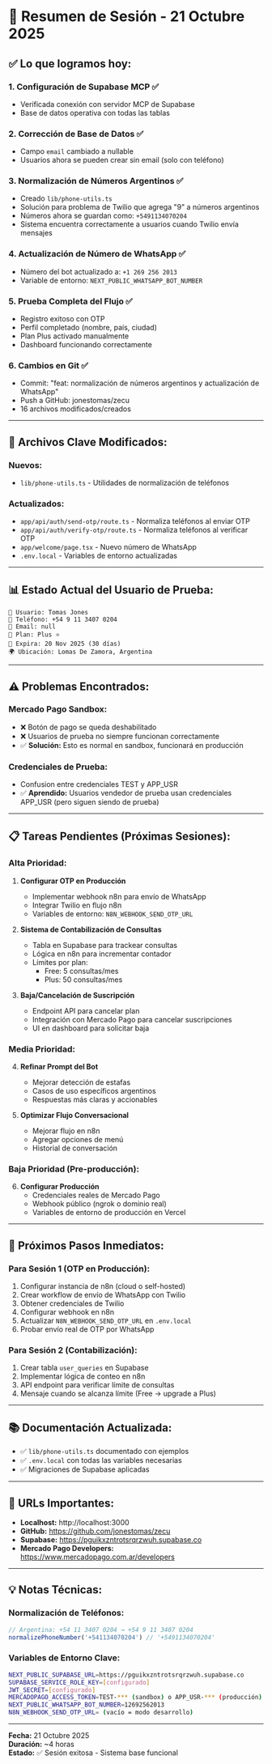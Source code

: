 # 📝 Resumen de Sesión - 21 Octubre 2025

## ✅ **Lo que logramos hoy:**

### 1. **Configuración de Supabase MCP** ✅
- Verificada conexión con servidor MCP de Supabase
- Base de datos operativa con todas las tablas

### 2. **Corrección de Base de Datos** ✅
- Campo `email` cambiado a nullable
- Usuarios ahora se pueden crear sin email (solo con teléfono)

### 3. **Normalización de Números Argentinos** ✅
- Creado `lib/phone-utils.ts`
- Solución para problema de Twilio que agrega "9" a números argentinos
- Números ahora se guardan como: `+5491134070204`
- Sistema encuentra correctamente a usuarios cuando Twilio envía mensajes

### 4. **Actualización de Número de WhatsApp** ✅
- Número del bot actualizado a: `+1 269 256 2013`
- Variable de entorno: `NEXT_PUBLIC_WHATSAPP_BOT_NUMBER`

### 5. **Prueba Completa del Flujo** ✅
- Registro exitoso con OTP
- Perfil completado (nombre, país, ciudad)
- Plan Plus activado manualmente
- Dashboard funcionando correctamente

### 6. **Cambios en Git** ✅
- Commit: "feat: normalización de números argentinos y actualización de WhatsApp"
- Push a GitHub: jonestomas/zecu
- 16 archivos modificados/creados

---

## 🔧 **Archivos Clave Modificados:**

### **Nuevos:**
- `lib/phone-utils.ts` - Utilidades de normalización de teléfonos

### **Actualizados:**
- `app/api/auth/send-otp/route.ts` - Normaliza teléfonos al enviar OTP
- `app/api/auth/verify-otp/route.ts` - Normaliza teléfonos al verificar OTP
- `app/welcome/page.tsx` - Nuevo número de WhatsApp
- `.env.local` - Variables de entorno actualizadas

---

## 📊 **Estado Actual del Usuario de Prueba:**

```
👤 Usuario: Tomas Jones
📱 Teléfono: +54 9 11 3407 0204
📧 Email: null
🎯 Plan: Plus ⭐
📅 Expira: 20 Nov 2025 (30 días)
🌍 Ubicación: Lomas De Zamora, Argentina
```

---

## ⚠️ **Problemas Encontrados:**

### **Mercado Pago Sandbox:**
- ❌ Botón de pago se queda deshabilitado
- ❌ Usuarios de prueba no siempre funcionan correctamente
- ✅ **Solución:** Esto es normal en sandbox, funcionará en producción

### **Credenciales de Prueba:**
- Confusion entre credenciales TEST y APP_USR
- ✅ **Aprendido:** Usuarios vendedor de prueba usan credenciales APP_USR (pero siguen siendo de prueba)

---

## 📋 **Tareas Pendientes (Próximas Sesiones):**

### **Alta Prioridad:**

1. **Configurar OTP en Producción**
   - Implementar webhook n8n para envío de WhatsApp
   - Integrar Twilio en flujo n8n
   - Variables de entorno: `N8N_WEBHOOK_SEND_OTP_URL`

2. **Sistema de Contabilización de Consultas**
   - Tabla en Supabase para trackear consultas
   - Lógica en n8n para incrementar contador
   - Límites por plan:
     - Free: 5 consultas/mes
     - Plus: 50 consultas/mes

3. **Baja/Cancelación de Suscripción**
   - Endpoint API para cancelar plan
   - Integración con Mercado Pago para cancelar suscripciones
   - UI en dashboard para solicitar baja

### **Media Prioridad:**

4. **Refinar Prompt del Bot**
   - Mejorar detección de estafas
   - Casos de uso específicos argentinos
   - Respuestas más claras y accionables

5. **Optimizar Flujo Conversacional**
   - Mejorar flujo en n8n
   - Agregar opciones de menú
   - Historial de conversación

### **Baja Prioridad (Pre-producción):**

6. **Configurar Producción**
   - Credenciales reales de Mercado Pago
   - Webhook público (ngrok o dominio real)
   - Variables de entorno de producción en Vercel

---

## 🎯 **Próximos Pasos Inmediatos:**

### **Para Sesión 1 (OTP en Producción):**
1. Configurar instancia de n8n (cloud o self-hosted)
2. Crear workflow de envío de WhatsApp con Twilio
3. Obtener credenciales de Twilio
4. Configurar webhook en n8n
5. Actualizar `N8N_WEBHOOK_SEND_OTP_URL` en `.env.local`
6. Probar envío real de OTP por WhatsApp

### **Para Sesión 2 (Contabilización):**
1. Crear tabla `user_queries` en Supabase
2. Implementar lógica de conteo en n8n
3. API endpoint para verificar límite de consultas
4. Mensaje cuando se alcanza límite (Free → upgrade a Plus)

---

## 📚 **Documentación Actualizada:**

- ✅ `lib/phone-utils.ts` documentado con ejemplos
- ✅ `.env.local` con todas las variables necesarias
- ✅ Migraciones de Supabase aplicadas

---

## 🔗 **URLs Importantes:**

- **Localhost:** http://localhost:3000
- **GitHub:** https://github.com/jonestomas/zecu
- **Supabase:** https://pguikxzntrotsrqrzwuh.supabase.co
- **Mercado Pago Developers:** https://www.mercadopago.com.ar/developers

---

## 💡 **Notas Técnicas:**

### **Normalización de Teléfonos:**
```typescript
// Argentina: +54 11 3407 0204 → +54 9 11 3407 0204
normalizePhoneNumber('+541134070204') // '+5491134070204'
```

### **Variables de Entorno Clave:**
```bash
NEXT_PUBLIC_SUPABASE_URL=https://pguikxzntrotsrqrzwuh.supabase.co
SUPABASE_SERVICE_ROLE_KEY=[configurado]
JWT_SECRET=[configurado]
MERCADOPAGO_ACCESS_TOKEN=TEST-*** (sandbox) o APP_USR-*** (producción)
NEXT_PUBLIC_WHATSAPP_BOT_NUMBER=12692562013
N8N_WEBHOOK_SEND_OTP_URL= (vacío = modo desarrollo)
```

---

**Fecha:** 21 Octubre 2025  
**Duración:** ~4 horas  
**Estado:** ✅ Sesión exitosa - Sistema base funcional

